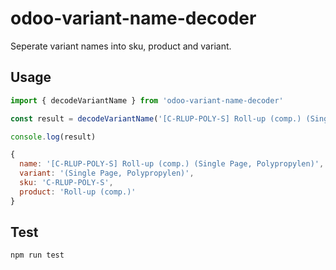 # odoo-variant-name-decoder

Seperate variant names into sku, product and variant.

## Usage

```js
import { decodeVariantName } from 'odoo-variant-name-decoder'

const result = decodeVariantName('[C-RLUP-POLY-S] Roll-up (comp.) (Single Page, Polypropylen)')

console.log(result)

{
  name: '[C-RLUP-POLY-S] Roll-up (comp.) (Single Page, Polypropylen)',
  variant: '(Single Page, Polypropylen)',
  sku: 'C-RLUP-POLY-S',
  product: 'Roll-up (comp.)'
}
```

## Test

`npm run test`
